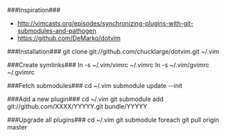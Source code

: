 ###Inspiration###
* http://vimcasts.org/episodes/synchronizing-plugins-with-git-submodules-and-pathogen
* https://github.com/DeMarko/dotvim

###Installation###
    git clone git://github.com/chucklarge/dotvim.git ~/.vim

###Create symlinks###
    ln -s ~/.vim/vimrc ~/.vimrc
    ln -s ~/.vim/gvimrc ~/.gvimrc

###Fetch submodules###
    cd ~/.vim
    submodule update --init

###Add a new plugin###
    cd ~/.vim
    git submodule add git://github.com/XXXX/YYYYY.git bundle/YYYYY
    
###Upgrade all plugins###
    cd ~/.vim
    git submodule foreach git pull origin master